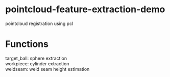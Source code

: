 # pointcloud-feature-extraction-demo
pointcloud registration using pcl

# Functions  
target_ball: sphere extraction  
workpiece: cylinder extraction  
weldseam: weld seam height estimation
